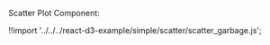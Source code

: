 Scatter Plot Component:

<div id="scatter-garbage" class="demo"></div>
<script src="/react-d3-example/dist/simple/min/scatter_garbage.min.js"></script>

!!import '../../../react-d3-example/simple/scatter/scatter_garbage.js';
